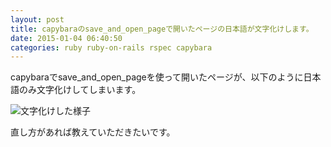 ```yaml
---
layout: post
title: capybaraのsave_and_open_pageで開いたページの日本語が文字化けします。
date: 2015-01-04 06:40:50
categories: ruby ruby-on-rails rspec capybara
---
```

<!-- {% raw %} -->
<p>capybaraでsave_and_open_pageを使って開いたページが、以下のように日本語のみ文字化けしてしまいます。</p>

<p><img src="https://i.stack.imgur.com/jxUrS.png" alt="文字化けした様子"></p>

<p>直し方があれば教えていただきたいです。</p>
<!-- {% endraw %} -->

